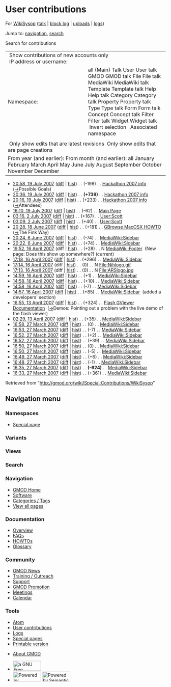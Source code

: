 <div id="mw-page-base" class="noprint">

</div>

<div id="mw-head-base" class="noprint">

</div>

<div id="content" class="mw-body" role="main">

<span id="top"></span>

<div id="mw-js-message" style="display:none;">

</div>



# <span dir="auto">User contributions</span>

<div id="bodyContent">

<div id="contentSub">

For <a
href="/mediawiki/index.php?title=User:WikiSysop&amp;action=edit&amp;redlink=1"
class="new" title="User:WikiSysop (page does not exist)">WikiSysop</a>
(<a
href="/mediawiki/index.php?title=User_talk:WikiSysop&amp;action=edit&amp;redlink=1"
class="new" title="User talk:WikiSysop (page does not exist)">talk</a>
\| [block
log](/mediawiki/index.php?title=Special:Log/block&page=User%3AWikiSysop "Special:Log/block")
\|
[uploads](/wiki/Special:ListFiles/WikiSysop "Special:ListFiles/WikiSysop")
\| [logs](/wiki/Special:Log/WikiSysop "Special:Log/WikiSysop"))

</div>

<div id="jump-to-nav" class="mw-jump">

Jump to: [navigation](#mw-navigation), [search](#p-search)

</div>

<div id="mw-content-text">

Search for contributions

<table class="mw-contributions-table">
<colgroup>
<col style="width: 50%" />
<col style="width: 50%" />
</colgroup>
<tbody>
<tr class="odd">
<td colspan="2"> Show contributions of new accounts only<br />
 IP address or username:</td>
</tr>
<tr class="even">
<td class="mw-label">Namespace:</td>
<td>all (Main) Talk User User talk GMOD GMOD talk File File talk
MediaWiki MediaWiki talk Template Template talk Help Help talk Category
Category talk Property Property talk Type Type talk Form Form talk
Concept Concept talk Filter Filter talk Widget Widget talk  
 Invert selection 
 Associated namespace </td>
</tr>
<tr class="odd">
<td colspan="2"></td>
</tr>
<tr class="even">
<td colspan="2"> Only show edits that are latest revisions
 Only show edits that are page creations</td>
</tr>
<tr class="odd">
<td colspan="2">From year (and earlier): From month (and earlier): all
January February March April May June July August September October
November December</td>
</tr>
</tbody>
</table>

- <a href="/mediawiki/index.php?title=Hackathon_2007_info&amp;oldid=2824"
  class="mw-changeslist-date" title="Hackathon 2007 info">20:58, 19 July
  2007</a>
  ([diff](/mediawiki/index.php?title=Hackathon_2007_info&diff=prev&oldid=2824 "Hackathon 2007 info")
  \|
  [hist](/mediawiki/index.php?title=Hackathon_2007_info&action=history "Hackathon 2007 info"))
  <span class="mw-changeslist-separator">. .</span>
  <span class="mw-plusminus-neg" dir="ltr"
  title="3,925 bytes after change">(-198)</span>‎
  <span class="mw-changeslist-separator">. .</span>
  <a href="/wiki/Hackathon_2007_info" class="mw-contributions-title"
  title="Hackathon 2007 info">Hackathon 2007 info</a> ‎
  <span class="comment">([→](/wiki/Hackathon_2007_info#Possible_Goals "Hackathon 2007 info")‎<span dir="auto"><span class="autocomment">Possible
  Goals</span></span>)</span>
- <a href="/mediawiki/index.php?title=Hackathon_2007_info&amp;oldid=2821"
  class="mw-changeslist-date" title="Hackathon 2007 info">20:36, 19 July
  2007</a>
  ([diff](/mediawiki/index.php?title=Hackathon_2007_info&diff=prev&oldid=2821 "Hackathon 2007 info")
  \|
  [hist](/mediawiki/index.php?title=Hackathon_2007_info&action=history "Hackathon 2007 info"))
  <span class="mw-changeslist-separator">. .</span> **(+739)**‎
  <span class="mw-changeslist-separator">. .</span>
  <a href="/wiki/Hackathon_2007_info" class="mw-contributions-title"
  title="Hackathon 2007 info">Hackathon 2007 info</a> ‎
- <a href="/mediawiki/index.php?title=Hackathon_2007_info&amp;oldid=2820"
  class="mw-changeslist-date" title="Hackathon 2007 info">20:16, 19 July
  2007</a>
  ([diff](/mediawiki/index.php?title=Hackathon_2007_info&diff=prev&oldid=2820 "Hackathon 2007 info")
  \|
  [hist](/mediawiki/index.php?title=Hackathon_2007_info&action=history "Hackathon 2007 info"))
  <span class="mw-changeslist-separator">. .</span>
  <span class="mw-plusminus-pos" dir="ltr"
  title="3,384 bytes after change">(+233)</span>‎
  <span class="mw-changeslist-separator">. .</span>
  <a href="/wiki/Hackathon_2007_info" class="mw-contributions-title"
  title="Hackathon 2007 info">Hackathon 2007 info</a> ‎
  <span class="comment">([→](/wiki/Hackathon_2007_info#Attendees "Hackathon 2007 info")‎<span dir="auto"><span class="autocomment">Attendees</span></span>)</span>
- <a href="/mediawiki/index.php?title=Main_Page&amp;oldid=2819"
  class="mw-changeslist-date" title="Main Page">16:10, 19 July 2007</a>
  ([diff](/mediawiki/index.php?title=Main_Page&diff=prev&oldid=2819 "Main Page")
  \|
  [hist](/mediawiki/index.php?title=Main_Page&action=history "Main Page"))
  <span class="mw-changeslist-separator">. .</span>
  <span class="mw-plusminus-neg" dir="ltr"
  title="5,050 bytes after change">(-62)</span>‎
  <span class="mw-changeslist-separator">. .</span>
  <a href="/wiki/Main_Page" class="mw-contributions-title"
  title="Main Page">Main Page</a> ‎
- <a href="/mediawiki/index.php?title=User:Scott&amp;oldid=2759"
  class="mw-changeslist-date" title="User:Scott">03:16, 2 July 2007</a>
  ([diff](/mediawiki/index.php?title=User:Scott&diff=prev&oldid=2759 "User:Scott")
  \|
  [hist](/mediawiki/index.php?title=User:Scott&action=history "User:Scott"))
  <span class="mw-changeslist-separator">. .</span>
  <span class="mw-plusminus-pos" dir="ltr"
  title="1,177 bytes after change">(+167)</span>‎
  <span class="mw-changeslist-separator">. .</span>
  <a href="/wiki/User:Scott" class="mw-contributions-title"
  title="User:Scott">User:Scott</a> ‎
- <a href="/mediawiki/index.php?title=User:Scott&amp;oldid=2758"
  class="mw-changeslist-date" title="User:Scott">03:09, 2 July 2007</a>
  ([diff](/mediawiki/index.php?title=User:Scott&diff=prev&oldid=2758 "User:Scott")
  \|
  [hist](/mediawiki/index.php?title=User:Scott&action=history "User:Scott"))
  <span class="mw-changeslist-separator">. .</span>
  <span class="mw-plusminus-pos" dir="ltr"
  title="1,010 bytes after change">(+40)</span>‎
  <span class="mw-changeslist-separator">. .</span>
  <a href="/wiki/User:Scott" class="mw-contributions-title"
  title="User:Scott">User:Scott</a> ‎
- <a href="/mediawiki/index.php?title=GBrowse_MacOSX_HOWTO&amp;oldid=2696"
  class="mw-changeslist-date" title="GBrowse MacOSX HOWTO">20:28, 18 June
  2007</a>
  ([diff](/mediawiki/index.php?title=GBrowse_MacOSX_HOWTO&diff=prev&oldid=2696 "GBrowse MacOSX HOWTO")
  \|
  [hist](/mediawiki/index.php?title=GBrowse_MacOSX_HOWTO&action=history "GBrowse MacOSX HOWTO"))
  <span class="mw-changeslist-separator">. .</span>
  <span class="mw-plusminus-pos" dir="ltr"
  title="7,386 bytes after change">(+181)</span>‎
  <span class="mw-changeslist-separator">. .</span>
  <a href="/wiki/GBrowse_MacOSX_HOWTO" class="mw-contributions-title"
  title="GBrowse MacOSX HOWTO">GBrowse MacOSX HOWTO</a> ‎
  <span class="comment">([→](/wiki/GBrowse_MacOSX_HOWTO#The_Fink_Way "GBrowse MacOSX HOWTO")‎<span dir="auto"><span class="autocomment">The
  Fink Way</span></span>)</span>
- <a href="/mediawiki/index.php?title=MediaWiki:Sidebar&amp;oldid=2666"
  class="mw-changeslist-date" title="MediaWiki:Sidebar">20:24, 6 June
  2007</a>
  ([diff](/mediawiki/index.php?title=MediaWiki:Sidebar&diff=prev&oldid=2666 "MediaWiki:Sidebar")
  \|
  [hist](/mediawiki/index.php?title=MediaWiki:Sidebar&action=history "MediaWiki:Sidebar"))
  <span class="mw-changeslist-separator">. .</span>
  <span class="mw-plusminus-neg" dir="ltr"
  title="823 bytes after change">(-74)</span>‎
  <span class="mw-changeslist-separator">. .</span>
  <a href="/wiki/MediaWiki:Sidebar" class="mw-contributions-title"
  title="MediaWiki:Sidebar">MediaWiki:Sidebar</a> ‎
- <a href="/mediawiki/index.php?title=MediaWiki:Sidebar&amp;oldid=2665"
  class="mw-changeslist-date" title="MediaWiki:Sidebar">20:22, 6 June
  2007</a>
  ([diff](/mediawiki/index.php?title=MediaWiki:Sidebar&diff=prev&oldid=2665 "MediaWiki:Sidebar")
  \|
  [hist](/mediawiki/index.php?title=MediaWiki:Sidebar&action=history "MediaWiki:Sidebar"))
  <span class="mw-changeslist-separator">. .</span>
  <span class="mw-plusminus-pos" dir="ltr"
  title="897 bytes after change">(+74)</span>‎
  <span class="mw-changeslist-separator">. .</span>
  <a href="/wiki/MediaWiki:Sidebar" class="mw-contributions-title"
  title="MediaWiki:Sidebar">MediaWiki:Sidebar</a> ‎
- <a href="/mediawiki/index.php?title=MediaWiki:Footer&amp;oldid=2403"
  class="mw-changeslist-date" title="MediaWiki:Footer">19:52, 16 April
  2007</a> (diff \|
  [hist](/mediawiki/index.php?title=MediaWiki:Footer&action=history "MediaWiki:Footer"))
  <span class="mw-changeslist-separator">. .</span>
  <span class="mw-plusminus-pos" dir="ltr"
  title="28 bytes after change">(+28)</span>‎
  <span class="mw-changeslist-separator">. .</span> N
  <a href="/wiki/MediaWiki:Footer" class="mw-contributions-title"
  title="MediaWiki:Footer">MediaWiki:Footer</a> ‎
  <span class="comment">(New page: Does this show up somewhere?)</span>
  <span class="mw-uctop">(current)</span>
- <a href="/mediawiki/index.php?title=MediaWiki:Sidebar&amp;oldid=2402"
  class="mw-changeslist-date" title="MediaWiki:Sidebar">17:18, 16 April
  2007</a>
  ([diff](/mediawiki/index.php?title=MediaWiki:Sidebar&diff=prev&oldid=2402 "MediaWiki:Sidebar")
  \|
  [hist](/mediawiki/index.php?title=MediaWiki:Sidebar&action=history "MediaWiki:Sidebar"))
  <span class="mw-changeslist-separator">. .</span>
  <span class="mw-plusminus-pos" dir="ltr"
  title="823 bytes after change">(+296)</span>‎
  <span class="mw-changeslist-separator">. .</span>
  <a href="/wiki/MediaWiki:Sidebar" class="mw-contributions-title"
  title="MediaWiki:Sidebar">MediaWiki:Sidebar</a> ‎
- <a href="/mediawiki/index.php?title=File:Nihlogo.gif&amp;oldid=2401"
  class="mw-changeslist-date" title="File:Nihlogo.gif">17:14, 16 April
  2007</a> (diff \|
  [hist](/mediawiki/index.php?title=File:Nihlogo.gif&action=history "File:Nihlogo.gif"))
  <span class="mw-changeslist-separator">. .</span>
  <span class="mw-plusminus-null" dir="ltr"
  title="0 bytes after change">(0)</span>‎
  <span class="mw-changeslist-separator">. .</span> N
  <a href="/wiki/File:Nihlogo.gif" class="mw-contributions-title"
  title="File:Nihlogo.gif">File:Nihlogo.gif</a> ‎
- <a href="/mediawiki/index.php?title=File:ARSlogo.jpg&amp;oldid=2400"
  class="mw-changeslist-date" title="File:ARSlogo.jpg">17:13, 16 April
  2007</a> (diff \|
  [hist](/mediawiki/index.php?title=File:ARSlogo.jpg&action=history "File:ARSlogo.jpg"))
  <span class="mw-changeslist-separator">. .</span>
  <span class="mw-plusminus-null" dir="ltr"
  title="0 bytes after change">(0)</span>‎
  <span class="mw-changeslist-separator">. .</span> N
  <a href="/wiki/File:ARSlogo.jpg" class="mw-contributions-title"
  title="File:ARSlogo.jpg">File:ARSlogo.jpg</a> ‎
- <a href="/mediawiki/index.php?title=MediaWiki:Sidebar&amp;oldid=2399"
  class="mw-changeslist-date" title="MediaWiki:Sidebar">14:59, 16 April
  2007</a>
  ([diff](/mediawiki/index.php?title=MediaWiki:Sidebar&diff=prev&oldid=2399 "MediaWiki:Sidebar")
  \|
  [hist](/mediawiki/index.php?title=MediaWiki:Sidebar&action=history "MediaWiki:Sidebar"))
  <span class="mw-changeslist-separator">. .</span>
  <span class="mw-plusminus-pos" dir="ltr"
  title="527 bytes after change">(+1)</span>‎
  <span class="mw-changeslist-separator">. .</span>
  <a href="/wiki/MediaWiki:Sidebar" class="mw-contributions-title"
  title="MediaWiki:Sidebar">MediaWiki:Sidebar</a> ‎
- <a href="/mediawiki/index.php?title=MediaWiki:Sidebar&amp;oldid=2398"
  class="mw-changeslist-date" title="MediaWiki:Sidebar">14:58, 16 April
  2007</a>
  ([diff](/mediawiki/index.php?title=MediaWiki:Sidebar&diff=prev&oldid=2398 "MediaWiki:Sidebar")
  \|
  [hist](/mediawiki/index.php?title=MediaWiki:Sidebar&action=history "MediaWiki:Sidebar"))
  <span class="mw-changeslist-separator">. .</span>
  <span class="mw-plusminus-pos" dir="ltr"
  title="526 bytes after change">(+10)</span>‎
  <span class="mw-changeslist-separator">. .</span>
  <a href="/wiki/MediaWiki:Sidebar" class="mw-contributions-title"
  title="MediaWiki:Sidebar">MediaWiki:Sidebar</a> ‎
- <a href="/mediawiki/index.php?title=MediaWiki:Sidebar&amp;oldid=2397"
  class="mw-changeslist-date" title="MediaWiki:Sidebar">14:58, 16 April
  2007</a>
  ([diff](/mediawiki/index.php?title=MediaWiki:Sidebar&diff=prev&oldid=2397 "MediaWiki:Sidebar")
  \|
  [hist](/mediawiki/index.php?title=MediaWiki:Sidebar&action=history "MediaWiki:Sidebar"))
  <span class="mw-changeslist-separator">. .</span>
  <span class="mw-plusminus-neg" dir="ltr"
  title="516 bytes after change">(-7)</span>‎
  <span class="mw-changeslist-separator">. .</span>
  <a href="/wiki/MediaWiki:Sidebar" class="mw-contributions-title"
  title="MediaWiki:Sidebar">MediaWiki:Sidebar</a> ‎
- <a href="/mediawiki/index.php?title=MediaWiki:Sidebar&amp;oldid=2396"
  class="mw-changeslist-date" title="MediaWiki:Sidebar">14:57, 16 April
  2007</a>
  ([diff](/mediawiki/index.php?title=MediaWiki:Sidebar&diff=prev&oldid=2396 "MediaWiki:Sidebar")
  \|
  [hist](/mediawiki/index.php?title=MediaWiki:Sidebar&action=history "MediaWiki:Sidebar"))
  <span class="mw-changeslist-separator">. .</span>
  <span class="mw-plusminus-pos" dir="ltr"
  title="523 bytes after change">(+85)</span>‎
  <span class="mw-changeslist-separator">. .</span>
  <a href="/wiki/MediaWiki:Sidebar" class="mw-contributions-title"
  title="MediaWiki:Sidebar">MediaWiki:Sidebar</a> ‎
  <span class="comment">(added a developers' section)</span>
- <a
  href="/mediawiki/index.php?title=Flash_GViewer_Documentation&amp;oldid=2350"
  class="mw-changeslist-date" title="Flash GViewer Documentation">16:55,
  13 April 2007</a>
  ([diff](/mediawiki/index.php?title=Flash_GViewer_Documentation&diff=prev&oldid=2350 "Flash GViewer Documentation")
  \|
  [hist](/mediawiki/index.php?title=Flash_GViewer_Documentation&action=history "Flash GViewer Documentation"))
  <span class="mw-changeslist-separator">. .</span>
  <span class="mw-plusminus-pos" dir="ltr"
  title="30,985 bytes after change">(+324)</span>‎
  <span class="mw-changeslist-separator">. .</span>
  <a href="/wiki/Flash_GViewer_Documentation"
  class="mw-contributions-title" title="Flash GViewer Documentation">Flash
  GViewer Documentation</a> ‎
  <span class="comment">([→](/wiki/Flash_GViewer_Documentation#Demos "Flash GViewer Documentation")‎<span dir="auto"><span class="autocomment">Demos:
  </span> Pointing out a problem with the live demo of the flash
  viewer</span>)</span>
- <a href="/mediawiki/index.php?title=MediaWiki:Sidebar&amp;oldid=2337"
  class="mw-changeslist-date" title="MediaWiki:Sidebar">02:29, 13 April
  2007</a>
  ([diff](/mediawiki/index.php?title=MediaWiki:Sidebar&diff=prev&oldid=2337 "MediaWiki:Sidebar")
  \|
  [hist](/mediawiki/index.php?title=MediaWiki:Sidebar&action=history "MediaWiki:Sidebar"))
  <span class="mw-changeslist-separator">. .</span>
  <span class="mw-plusminus-pos" dir="ltr"
  title="438 bytes after change">(+35)</span>‎
  <span class="mw-changeslist-separator">. .</span>
  <a href="/wiki/MediaWiki:Sidebar" class="mw-contributions-title"
  title="MediaWiki:Sidebar">MediaWiki:Sidebar</a> ‎
- <a href="/mediawiki/index.php?title=MediaWiki:Sidebar&amp;oldid=1897"
  class="mw-changeslist-date" title="MediaWiki:Sidebar">16:58, 27 March
  2007</a>
  ([diff](/mediawiki/index.php?title=MediaWiki:Sidebar&diff=prev&oldid=1897 "MediaWiki:Sidebar")
  \|
  [hist](/mediawiki/index.php?title=MediaWiki:Sidebar&action=history "MediaWiki:Sidebar"))
  <span class="mw-changeslist-separator">. .</span>
  <span class="mw-plusminus-null" dir="ltr"
  title="393 bytes after change">(0)</span>‎
  <span class="mw-changeslist-separator">. .</span>
  <a href="/wiki/MediaWiki:Sidebar" class="mw-contributions-title"
  title="MediaWiki:Sidebar">MediaWiki:Sidebar</a> ‎
- <a href="/mediawiki/index.php?title=MediaWiki:Sidebar&amp;oldid=1893"
  class="mw-changeslist-date" title="MediaWiki:Sidebar">16:53, 27 March
  2007</a>
  ([diff](/mediawiki/index.php?title=MediaWiki:Sidebar&diff=prev&oldid=1893 "MediaWiki:Sidebar")
  \|
  [hist](/mediawiki/index.php?title=MediaWiki:Sidebar&action=history "MediaWiki:Sidebar"))
  <span class="mw-changeslist-separator">. .</span>
  <span class="mw-plusminus-neg" dir="ltr"
  title="393 bytes after change">(-7)</span>‎
  <span class="mw-changeslist-separator">. .</span>
  <a href="/wiki/MediaWiki:Sidebar" class="mw-contributions-title"
  title="MediaWiki:Sidebar">MediaWiki:Sidebar</a> ‎
- <a href="/mediawiki/index.php?title=MediaWiki:Sidebar&amp;oldid=1892"
  class="mw-changeslist-date" title="MediaWiki:Sidebar">16:52, 27 March
  2007</a>
  ([diff](/mediawiki/index.php?title=MediaWiki:Sidebar&diff=prev&oldid=1892 "MediaWiki:Sidebar")
  \|
  [hist](/mediawiki/index.php?title=MediaWiki:Sidebar&action=history "MediaWiki:Sidebar"))
  <span class="mw-changeslist-separator">. .</span>
  <span class="mw-plusminus-pos" dir="ltr"
  title="400 bytes after change">(+2)</span>‎
  <span class="mw-changeslist-separator">. .</span>
  <a href="/wiki/MediaWiki:Sidebar" class="mw-contributions-title"
  title="MediaWiki:Sidebar">MediaWiki:Sidebar</a> ‎
- <a href="/mediawiki/index.php?title=MediaWiki:Sidebar&amp;oldid=1891"
  class="mw-changeslist-date" title="MediaWiki:Sidebar">16:52, 27 March
  2007</a>
  ([diff](/mediawiki/index.php?title=MediaWiki:Sidebar&diff=prev&oldid=1891 "MediaWiki:Sidebar")
  \|
  [hist](/mediawiki/index.php?title=MediaWiki:Sidebar&action=history "MediaWiki:Sidebar"))
  <span class="mw-changeslist-separator">. .</span>
  <span class="mw-plusminus-pos" dir="ltr"
  title="398 bytes after change">(+39)</span>‎
  <span class="mw-changeslist-separator">. .</span>
  <a href="/wiki/MediaWiki:Sidebar" class="mw-contributions-title"
  title="MediaWiki:Sidebar">MediaWiki:Sidebar</a> ‎
- <a href="/mediawiki/index.php?title=MediaWiki:Sidebar&amp;oldid=1890"
  class="mw-changeslist-date" title="MediaWiki:Sidebar">16:50, 27 March
  2007</a>
  ([diff](/mediawiki/index.php?title=MediaWiki:Sidebar&diff=prev&oldid=1890 "MediaWiki:Sidebar")
  \|
  [hist](/mediawiki/index.php?title=MediaWiki:Sidebar&action=history "MediaWiki:Sidebar"))
  <span class="mw-changeslist-separator">. .</span>
  <span class="mw-plusminus-null" dir="ltr"
  title="359 bytes after change">(0)</span>‎
  <span class="mw-changeslist-separator">. .</span>
  <a href="/wiki/MediaWiki:Sidebar" class="mw-contributions-title"
  title="MediaWiki:Sidebar">MediaWiki:Sidebar</a> ‎
- <a href="/mediawiki/index.php?title=MediaWiki:Sidebar&amp;oldid=1889"
  class="mw-changeslist-date" title="MediaWiki:Sidebar">16:50, 27 March
  2007</a>
  ([diff](/mediawiki/index.php?title=MediaWiki:Sidebar&diff=prev&oldid=1889 "MediaWiki:Sidebar")
  \|
  [hist](/mediawiki/index.php?title=MediaWiki:Sidebar&action=history "MediaWiki:Sidebar"))
  <span class="mw-changeslist-separator">. .</span>
  <span class="mw-plusminus-neg" dir="ltr"
  title="359 bytes after change">(-5)</span>‎
  <span class="mw-changeslist-separator">. .</span>
  <a href="/wiki/MediaWiki:Sidebar" class="mw-contributions-title"
  title="MediaWiki:Sidebar">MediaWiki:Sidebar</a> ‎
- <a href="/mediawiki/index.php?title=MediaWiki:Sidebar&amp;oldid=1888"
  class="mw-changeslist-date" title="MediaWiki:Sidebar">16:49, 27 March
  2007</a>
  ([diff](/mediawiki/index.php?title=MediaWiki:Sidebar&diff=prev&oldid=1888 "MediaWiki:Sidebar")
  \|
  [hist](/mediawiki/index.php?title=MediaWiki:Sidebar&action=history "MediaWiki:Sidebar"))
  <span class="mw-changeslist-separator">. .</span>
  <span class="mw-plusminus-pos" dir="ltr"
  title="364 bytes after change">(+6)</span>‎
  <span class="mw-changeslist-separator">. .</span>
  <a href="/wiki/MediaWiki:Sidebar" class="mw-contributions-title"
  title="MediaWiki:Sidebar">MediaWiki:Sidebar</a> ‎
- <a href="/mediawiki/index.php?title=MediaWiki:Sidebar&amp;oldid=1886"
  class="mw-changeslist-date" title="MediaWiki:Sidebar">16:48, 27 March
  2007</a>
  ([diff](/mediawiki/index.php?title=MediaWiki:Sidebar&diff=prev&oldid=1886 "MediaWiki:Sidebar")
  \|
  [hist](/mediawiki/index.php?title=MediaWiki:Sidebar&action=history "MediaWiki:Sidebar"))
  <span class="mw-changeslist-separator">. .</span>
  <span class="mw-plusminus-neg" dir="ltr"
  title="358 bytes after change">(-1)</span>‎
  <span class="mw-changeslist-separator">. .</span>
  <a href="/wiki/MediaWiki:Sidebar" class="mw-contributions-title"
  title="MediaWiki:Sidebar">MediaWiki:Sidebar</a> ‎
- <a href="/mediawiki/index.php?title=MediaWiki:Sidebar&amp;oldid=1884"
  class="mw-changeslist-date" title="MediaWiki:Sidebar">16:35, 27 March
  2007</a>
  ([diff](/mediawiki/index.php?title=MediaWiki:Sidebar&diff=prev&oldid=1884 "MediaWiki:Sidebar")
  \|
  [hist](/mediawiki/index.php?title=MediaWiki:Sidebar&action=history "MediaWiki:Sidebar"))
  <span class="mw-changeslist-separator">. .</span> **(-624)**‎
  <span class="mw-changeslist-separator">. .</span>
  <a href="/wiki/MediaWiki:Sidebar" class="mw-contributions-title"
  title="MediaWiki:Sidebar">MediaWiki:Sidebar</a> ‎
- <a href="/mediawiki/index.php?title=MediaWiki:Sidebar&amp;oldid=1883"
  class="mw-changeslist-date" title="MediaWiki:Sidebar">16:33, 27 March
  2007</a>
  ([diff](/mediawiki/index.php?title=MediaWiki:Sidebar&diff=prev&oldid=1883 "MediaWiki:Sidebar")
  \|
  [hist](/mediawiki/index.php?title=MediaWiki:Sidebar&action=history "MediaWiki:Sidebar"))
  <span class="mw-changeslist-separator">. .</span>
  <span class="mw-plusminus-pos" dir="ltr"
  title="983 bytes after change">(+361)</span>‎
  <span class="mw-changeslist-separator">. .</span>
  <a href="/wiki/MediaWiki:Sidebar" class="mw-contributions-title"
  title="MediaWiki:Sidebar">MediaWiki:Sidebar</a> ‎

</div>

<div class="printfooter">

Retrieved from "<http://gmod.org/wiki/Special:Contributions/WikiSysop>"

</div>

<div id="catlinks" class="catlinks catlinks-allhidden">

</div>

<div class="visualClear">

</div>

</div>

</div>

<div id="mw-navigation">

## Navigation menu

<div id="mw-head">



<div id="left-navigation">

<div id="p-namespaces" class="vectorTabs" role="navigation"
aria-labelledby="p-namespaces-label">

### Namespaces

- <span id="ca-nstab-special">[Special
  page](/wiki/Special:Contributions/WikiSysop "This is a special page, you cannot edit the page itself")</span>

</div>

<div id="p-variants" class="vectorMenu emptyPortlet" role="navigation"
aria-labelledby="p-variants-label">

### 

### Variants[](#)

<div class="menu">

</div>

</div>

</div>

<div id="right-navigation">

<div id="p-views" class="vectorTabs emptyPortlet" role="navigation"
aria-labelledby="p-views-label">

### Views

</div>



</div>

<div id="p-search" role="search">

### Search

<div id="simpleSearch">

</div>

</div>

</div>

</div>

<div id="mw-panel">

<div id="p-logo" role="banner">

<a href="/wiki/Main_Page"
style="background-image: url(http://gmod.org/images/GMOD-cogs.png);"
title="Visit the main page"></a>

</div>

<div id="p-Navigation" class="portal" role="navigation"
aria-labelledby="p-Navigation-label">

### Navigation

<div class="body">

- <span id="n-GMOD-Home">[GMOD Home](/wiki/Main_Page)</span>
- <span id="n-Software">[Software](/wiki/GMOD_Components)</span>
- <span id="n-Categories-.2F-Tags">[Categories /
  Tags](/wiki/Categories)</span>
- <span id="n-View-all-pages">[View all
  pages](/wiki/Special:AllPages)</span>

</div>

</div>

<div id="p-Documentation" class="portal" role="navigation"
aria-labelledby="p-Documentation-label">

### Documentation

<div class="body">

- <span id="n-Overview">[Overview](/wiki/Overview)</span>
- <span id="n-FAQs">[FAQs](/wiki/Category:FAQ)</span>
- <span id="n-HOWTOs">[HOWTOs](/wiki/Category:HOWTO)</span>
- <span id="n-Glossary">[Glossary](/wiki/Glossary)</span>

</div>

</div>

<div id="p-Community" class="portal" role="navigation"
aria-labelledby="p-Community-label">

### Community

<div class="body">

- <span id="n-GMOD-News">[GMOD News](/wiki/GMOD_News)</span>
- <span id="n-Training-.2F-Outreach">[Training /
  Outreach](/wiki/Training_and_Outreach)</span>
- <span id="n-Support">[Support](/wiki/Support)</span>
- <span id="n-GMOD-Promotion">[GMOD
  Promotion](/wiki/GMOD_Promotion)</span>
- <span id="n-Meetings">[Meetings](/wiki/Meetings)</span>
- <span id="n-Calendar">[Calendar](/wiki/Calendar)</span>

</div>

</div>

<div id="p-tb" class="portal" role="navigation"
aria-labelledby="p-tb-label">

### Tools

<div class="body">

- <span id="feedlinks"><a
  href="http://gmod.org/mediawiki/index.php?title=Special:Contributions/WikiSysop&amp;feed=atom"
  id="feed-atom" class="feedlink" rel="alternate"
  type="application/atom+xml" title="Atom feed for this page">Atom</a></span>
- <span id="t-contributions">[User
  contributions](/wiki/Special:Contributions/WikiSysop "A list of contributions of this user")</span>
- <span id="t-log">[Logs](/wiki/Special:Log/WikiSysop)</span>
- <span id="t-specialpages"><a href="/wiki/Special:SpecialPages" accesskey="q"
  title="A list of all special pages [q]">Special pages</a></span>
- <span id="t-print"><a
  href="/mediawiki/index.php?title=Special:Contributions/WikiSysop&amp;printable=yes"
  rel="alternate" accesskey="p"
  title="Printable version of this page [p]">Printable version</a></span>

</div>

</div>

</div>

</div>

<div id="footer" role="contentinfo">

- <span id="footer-places-about">[About
  GMOD](/wiki/GMOD:About "GMOD:About")</span>

<!-- -->

- <span id="footer-copyrightico">[<img src="http://www.gnu.org/graphics/gfdl-logo-small.png" width="88"
  height="31" alt="a GNU Free Documentation License" />](http://www.gnu.org/licenses/fdl-1.3.html)</span>
- <span id="footer-poweredbyico">[<img src="/mediawiki/skins/common/images/poweredby_mediawiki_88x31.png"
  width="88" height="31" alt="Powered by MediaWiki" />](//www.mediawiki.org/)
  [<img
  src="/mediawiki/extensions/SemanticMediaWiki/includes/../resources/images/smw_button.png"
  width="88" height="31" alt="Powered by Semantic MediaWiki" />](https://www.semantic-mediawiki.org/wiki/Semantic_MediaWiki)</span>

<div style="clear:both">

</div>

</div>
